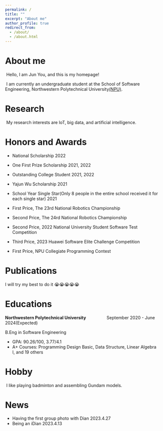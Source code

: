 ```yaml
---
permalink: /
title: ""
excerpt: "About me"
author_profile: true
redirect_from: 
  - /about/
  - /about.html
---
```




# About me

​	Hello, I am Jun You, and this is my homepage!

​    I am currently an undergraduate student at the School of Software Engineering, Northwestern Polytechnical University[(NPU)](https://www.nwpu.edu.cn/).

# Research

​	My research interests are IoT, big data, and artificial intelligence.

# Honors and Awards

* National Scholarship 2022

* One First Prize Scholarship 2021, 2022

* Outstanding College Student 2021, 2022

* Yajun Wu Scholarship 2021

* School Year Single Star(Only 8 people in the entire school received it for each single star) 2021

* First Price, The 23rd National Robotics Championship

* Second Price, The 24rd National Robotics Championship 

* Second Price, 2022 National University Student Software Test Competition 

* Third Price, 2023 Huawei Software Elite Challenge Competition 

* First Price, NPU Collegiate Programming Contest 

  

# Publications

I will try my best to do it 😭😭😭😭😭



# Educations

**Northwestern Polytechnical University** $\qquad \qquad$September 2020 - June 2024(Expected)

B.Eng in Software Engineering

* GPA: 90.26/100, 3.77/4.1
* A+ Courses: Programming Design Basic, Data Structure, Linear Algebra Ⅰ,  and 19 others



# Hobby

​	I like playing badminton and assembling Gundam models.



# News

* Having the first group photo with  Dian				2023.4.27
* Being an iDian                                                            2023.4.13
